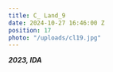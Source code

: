 ```yaml
---
title: C_ Land_9
date: 2024-10-27 16:46:00 Z
position: 17
photo: "/uploads/cl19.jpg"
---
```


***2023, IDA***